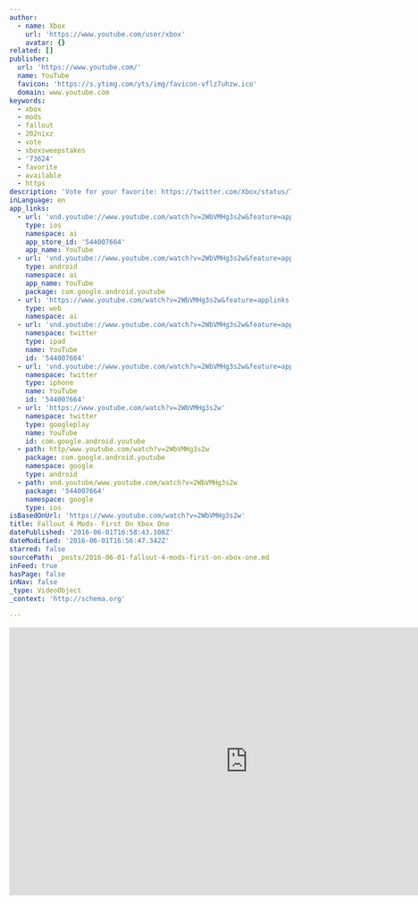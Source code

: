 ```yaml
---
author:
  - name: Xbox
    url: 'https://www.youtube.com/user/xbox'
    avatar: {}
related: []
publisher:
  url: 'https://www.youtube.com/'
  name: YouTube
  favicon: 'https://s.ytimg.com/yts/img/favicon-vflz7uhzw.ico'
  domain: www.youtube.com
keywords:
  - xbox
  - mods
  - fallout
  - 202nixz
  - vote
  - xboxsweepstakes
  - '73624'
  - favorite
  - available
  - https
description: 'Vote for your favorite: https://twitter.com/Xbox/status/736248403647025152 Fallout 4 mods are coming to Xbox One! See four of the amazing mods in this video hosted by Major Nelson. You can even vote for your favorite via @Xbox on Twitter- vote and RT for a chance to win a Fallout 4 custom Xbox One!'
inLanguage: en
app_links:
  - url: 'vnd.youtube://www.youtube.com/watch?v=2WbVMHg3s2w&feature=applinks'
    type: ios
    namespace: ai
    app_store_id: '544007664'
    app_name: YouTube
  - url: 'vnd.youtube://www.youtube.com/watch?v=2WbVMHg3s2w&feature=applinks'
    type: android
    namespace: ai
    app_name: YouTube
    package: com.google.android.youtube
  - url: 'https://www.youtube.com/watch?v=2WbVMHg3s2w&feature=applinks'
    type: web
    namespace: ai
  - url: 'vnd.youtube://www.youtube.com/watch?v=2WbVMHg3s2w&feature=applinks'
    namespace: twitter
    type: ipad
    name: YouTube
    id: '544007664'
  - url: 'vnd.youtube://www.youtube.com/watch?v=2WbVMHg3s2w&feature=applinks'
    namespace: twitter
    type: iphone
    name: YouTube
    id: '544007664'
  - url: 'https://www.youtube.com/watch?v=2WbVMHg3s2w'
    namespace: twitter
    type: googleplay
    name: YouTube
    id: com.google.android.youtube
  - path: http/www.youtube.com/watch?v=2WbVMHg3s2w
    package: com.google.android.youtube
    namespace: google
    type: android
  - path: vnd.youtube/www.youtube.com/watch?v=2WbVMHg3s2w
    package: '544007664'
    namespace: google
    type: ios
isBasedOnUrl: 'https://www.youtube.com/watch?v=2WbVMHg3s2w'
title: Fallout 4 Mods- First On Xbox One
datePublished: '2016-06-01T16:58:43.108Z'
dateModified: '2016-06-01T16:56:47.342Z'
starred: false
sourcePath: _posts/2016-06-01-fallout-4-mods-first-on-xbox-one.md
inFeed: true
hasPage: false
inNav: false
_type: VideoObject
_context: 'http://schema.org'

---
```

<iframe src="https://cdn.embedly.com/widgets/media.html?src=https%3A%2F%2Fwww.youtube.com%2Fembed%2F2WbVMHg3s2w%3Ffeature%3Doembed&amp;url=http%3A%2F%2Fwww.youtube.com%2Fwatch%3Fv%3D2WbVMHg3s2w&amp;image=https%3A%2F%2Fi.ytimg.com%2Fvi%2F2WbVMHg3s2w%2Fhqdefault.jpg&amp;key=b7d04c9b404c499eba89ee7072e1c4f7&amp;type=text%2Fhtml&amp;schema=youtube" width="854" height="480" scrolling="no" frameborder="0" allowfullscreen="" style=""></iframe>